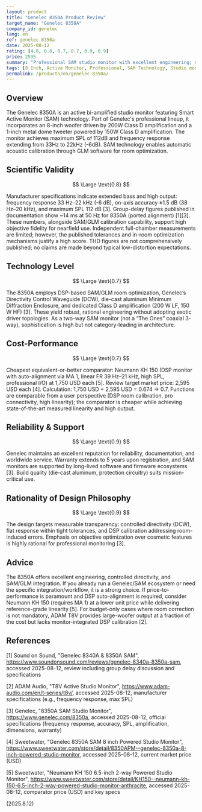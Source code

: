 ```yaml
---
layout: product
title: "Genelec 8350A Product Review"
target_name: "Genelec 8350A"
company_id: genelec
lang: en
ref: genelec-8350a
date: 2025-08-12
rating: [4.0, 0.8, 0.7, 0.7, 0.9, 0.9]
price: 2595
summary: "Professional SAM studio monitor with excellent engineering; strong value given cheaper DSP-calibrated peers exist"
tags: [8 Inch, Active Monitor, Professional, SAM Technology, Studio monitors]
permalink: /products/en/genelec-8350a/
---
```

## Overview

The Genelec 8350A is an active bi-amplified studio monitor featuring Smart Active Monitor (SAM) technology. Part of Genelec's professional lineup, it incorporates an 8-inch woofer driven by 200W Class D amplification and a 1-inch metal dome tweeter powered by 150W Class D amplification. The monitor achieves maximum SPL of 112dB and frequency response extending from 33Hz to 22kHz (-6dB). SAM technology enables automatic acoustic calibration through GLM software for room optimization.

## Scientific Validity

$$ \Large \text{0.8} $$

Manufacturer specifications indicate extended bass and high output: frequency response 33 Hz–22 kHz (-6 dB), on-axis accuracy ±1.5 dB (38 Hz–20 kHz), and maximum SPL 112 dB [3]. Group-delay figures published in documentation show ~14 ms at 50 Hz for 8350A (ported alignment) [1][3]. These numbers, alongside SAM/GLM calibration capability, support high objective fidelity for nearfield use. Independent full-chamber measurements are limited; however, the published tolerances and in-room optimization mechanisms justify a high score. THD figures are not comprehensively published; no claims are made beyond typical low-distortion expectations.

## Technology Level

$$ \Large \text{0.7} $$

The 8350A employs DSP-based SAM/GLM room optimization, Genelec’s Directivity Control Waveguide (DCW), die-cast aluminum Minimum Diffraction Enclosure, and dedicated Class D amplification (200 W LF, 150 W HF) [3]. These yield robust, rational engineering without adopting exotic driver topologies. As a two-way SAM monitor (not a “The Ones” coaxial 3-way), sophistication is high but not category-leading in architecture.

## Cost-Performance

$$ \Large \text{0.7} $$

Cheapest equivalent-or-better comparator: Neumann KH 150 (DSP monitor with auto-alignment via MA 1, linear FR 39 Hz–21 kHz, high SPL, professional I/O) at 1,750 USD each [5]. Review target market price: 2,595 USD each [4]. Calculation: 1,750 USD ÷ 2,595 USD = 0.674 → 0.7. Functions are comparable from a user perspective (DSP room calibration, pro connectivity, high linearity); the comparator is cheaper while achieving state-of-the-art measured linearity and high output.

## Reliability & Support

$$ \Large \text{0.9} $$

Genelec maintains an excellent reputation for reliability, documentation, and worldwide service. Warranty extends to 5 years upon registration, and SAM monitors are supported by long-lived software and firmware ecosystems [3]. Build quality (die-cast aluminum, protection circuitry) suits mission-critical use.

## Rationality of Design Philosophy

$$ \Large \text{0.9} $$

The design targets measurable transparency: controlled directivity (DCW), flat response within tight tolerances, and DSP calibration addressing room-induced errors. Emphasis on objective optimization over cosmetic features is highly rational for professional monitoring [3].

## Advice

The 8350A offers excellent engineering, controlled directivity, and SAM/GLM integration. If you already run a Genelec/SAM ecosystem or need the specific integration/workflow, it is a strong choice. If price-to-performance is paramount and DSP auto-alignment is required, consider Neumann KH 150 (requires MA 1) at a lower unit price while delivering reference-grade linearity [5]. For budget-only cases where room correction is not mandatory, ADAM T8V provides large-woofer output at a fraction of the cost but lacks monitor-integrated DSP calibration [2].

## References

[1] Sound on Sound, "Genelec 8340A & 8350A SAM", https://www.soundonsound.com/reviews/genelec-8340a-8350a-sam, accessed 2025-08-12, review including group delay discussion and specifications

[2] ADAM Audio, "T8V Active Studio Monitor", https://www.adam-audio.com/en/t-series/t8v/, accessed 2025-08-12, manufacturer specifications (e.g., frequency response, max SPL)

[3] Genelec, "8350A SAM Studio Monitor", https://www.genelec.com/8350a, accessed 2025-08-12, official specifications (frequency response, accuracy, SPL, amplification, dimensions, warranty)

[4] Sweetwater, "Genelec 8350A SAM 8 inch Powered Studio Monitor", https://www.sweetwater.com/store/detail/8350APM--genelec-8350a-8-inch-powered-studio-monitor, accessed 2025-08-12, current market price (USD)

[5] Sweetwater, "Neumann KH 150 6.5-inch 2-way Powered Studio Monitor", https://www.sweetwater.com/store/detail/KH150--neumann-kh-150-6.5-inch-2-way-powered-studio-monitor-anthracite, accessed 2025-08-12, comparator price (USD) and key specs

(2025.8.12)